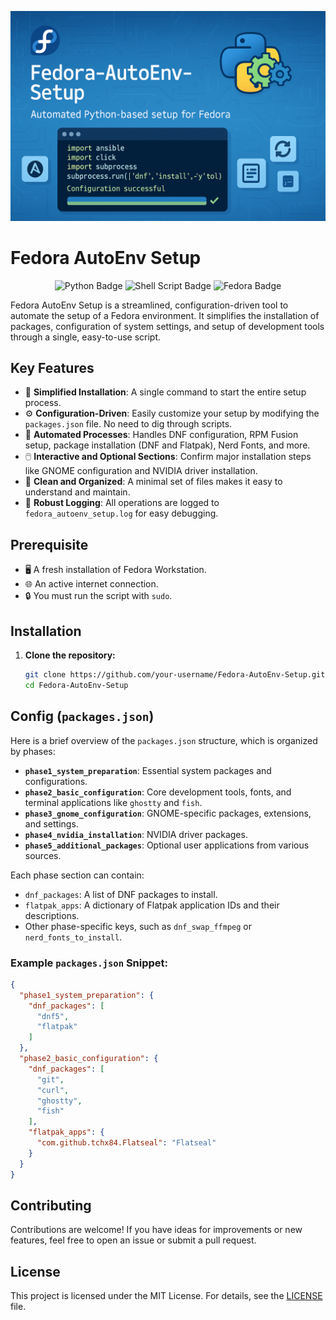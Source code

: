 <p align="center">
  <img src="assets/logo.png" alt="Fedora AutoEnv Setup Logo" />
</p>

# Fedora AutoEnv Setup

<p align="center">
  <img src="https://img.shields.io/badge/Python-3776AB?style=for-the-badge&logo=python&logoColor=white" alt="Python Badge">
  <img src="https://img.shields.io/badge/Shell_Script-121011?style=for-the-badge&logo=gnu-bash&logoColor=white" alt="Shell Script Badge">
  <img src="https://img.shields.io/badge/Fedora-51A2DA?style=for-the-badge&logo=fedora&logoColor=white" alt="Fedora Badge">
</p>

Fedora AutoEnv Setup is a streamlined, configuration-driven tool to automate the setup of a Fedora environment. It simplifies the installation of packages, configuration of system settings, and setup of development tools through a single, easy-to-use script.

## Key Features

- 🚀 **Simplified Installation**: A single command to start the entire setup process.
- ⚙️ **Configuration-Driven**: Easily customize your setup by modifying the `packages.json` file. No need to dig through scripts.
- 🤖 **Automated Processes**: Handles DNF configuration, RPM Fusion setup, package installation (DNF and Flatpak), Nerd Fonts, and more.
- 🖱️ **Interactive and Optional Sections**: Confirm major installation steps like GNOME configuration and NVIDIA driver installation.
- 🧹 **Clean and Organized**: A minimal set of files makes it easy to understand and maintain.
- 📝 **Robust Logging**: All operations are logged to `fedora_autoenv_setup.log` for easy debugging.

## Prerequisite

- 🖥️ A fresh installation of Fedora Workstation.
- 🌐 An active internet connection.
- 🔒 You must run the script with `sudo`.


## Installation

1. **Clone the repository:**
   ```bash
   git clone https://github.com/your-username/Fedora-AutoEnv-Setup.git
   cd Fedora-AutoEnv-Setup
   ```

## Config (`packages.json`)

Here is a brief overview of the `packages.json` structure, which is organized by phases:

- **`phase1_system_preparation`**: Essential system packages and configurations.
- **`phase2_basic_configuration`**: Core development tools, fonts, and terminal applications like `ghostty` and `fish`.
- **`phase3_gnome_configuration`**: GNOME-specific packages, extensions, and settings.
- **`phase4_nvidia_installation`**: NVIDIA driver packages.
- **`phase5_additional_packages`**: Optional user applications from various sources.

Each phase section can contain:
- `dnf_packages`: A list of DNF packages to install.
- `flatpak_apps`: A dictionary of Flatpak application IDs and their descriptions.
- Other phase-specific keys, such as `dnf_swap_ffmpeg` or `nerd_fonts_to_install`.

### Example `packages.json` Snippet:
```json
{
  "phase1_system_preparation": {
    "dnf_packages": [
      "dnf5",
      "flatpak"
    ]
  },
  "phase2_basic_configuration": {
    "dnf_packages": [
      "git",
      "curl",
      "ghostty",
      "fish"
    ],
    "flatpak_apps": {
      "com.github.tchx84.Flatseal": "Flatseal"
    }
  }
}
```

## Contributing

Contributions are welcome! If you have ideas for improvements or new features, feel free to open an issue or submit a pull request.

## License

This project is licensed under the MIT License. For details, see the [LICENSE](LICENSE) file.
